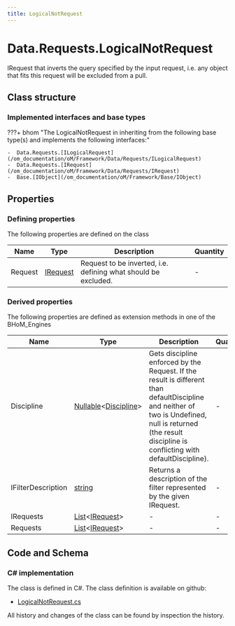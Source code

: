 ```yaml
---
title: LogicalNotRequest
---
```


# Data.Requests.LogicalNotRequest

IRequest that inverts the query specified by the input request, i.e. any object that fits this request will be excluded from a pull.

## Class structure

### Implemented interfaces and base types

???+ bhom "The LogicalNotRequest in inheriting from the following base type(s) and implements the following interfaces:"

    -  Data.Requests.[ILogicalRequest](/om_documentation/oM/Framework/Data/Requests/ILogicalRequest)
    -  Data.Requests.[IRequest](/om_documentation/oM/Framework/Data/Requests/IRequest)
    -  Base.[IObject](/om_documentation/oM/Framework/Base/IObject)


## Properties



### Defining properties

The following properties are defined on the class

| Name             | Type             | Description      | Quantity         |
|------------------|------------------|------------------|------------------|
| Request | [IRequest](/om_documentation/oM/Framework/Data/Requests/IRequest) | Request to be inverted, i.e. defining what should be excluded. | - |


### Derived properties

The following properties are defined as extension methods in one of the BHoM_Engines

| Name             | Type             | Description      | Quantity         | Engine           |
|------------------|------------------|------------------|------------------|------------------|
| Discipline | [Nullable](https://learn.microsoft.com/en-us/dotnet/api/System.Nullable-1?view=netstandard-2.0)&lt;[Discipline](/om_documentation/oM/Adapter/Adapters/Revit/Enums/Discipline)&gt; | Gets discipline enforced by the Request. If the result is different than defaultDiscipline and neither of two is Undefined, null is returned (the result discipline is conflicting with defaultDiscipline). | - | Revit_Engine |
| IFilterDescription | [string](https://learn.microsoft.com/en-us/dotnet/api/System.String?view=netstandard-2.0) | Returns a description of the filter represented by the given IRequest. | - | Revit_Engine |
| IRequests | [List](https://learn.microsoft.com/en-us/dotnet/api/System.Collections.Generic.List-1?view=netstandard-2.0)&lt;[IRequest](/om_documentation/oM/Framework/Data/Requests/IRequest)&gt; | - | - | Data_Engine |
| Requests | [List](https://learn.microsoft.com/en-us/dotnet/api/System.Collections.Generic.List-1?view=netstandard-2.0)&lt;[IRequest](/om_documentation/oM/Framework/Data/Requests/IRequest)&gt; | - | - | Data_Engine |


## Code and Schema

### C# implementation

The class is defined in C#. The class definition is available on github:

- [LogicalNotRequest.cs](https://github.com/BHoM/BHoM/blob/develop/Data_oM/Requests\LogicalNotRequest.cs)

All history and changes of the class can be found by inspection the history.
